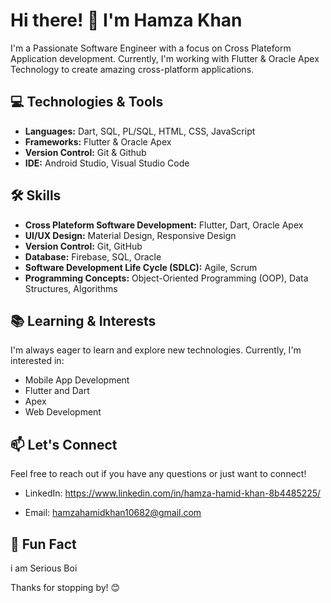 # Hi there! 👋 I'm Hamza Khan

I'm a Passionate Software Engineer with a focus on Cross Plateform Application development. Currently, I'm working with Flutter & Oracle Apex Technology to create amazing cross-platform applications.

## 💻 Technologies & Tools

- **Languages:** Dart, SQL, PL/SQL, HTML, CSS, JavaScript
- **Frameworks:** Flutter & Oracle Apex
- **Version Control:** Git & Github
- **IDE:** Android Studio, Visual Studio Code

## 🛠️ Skills

- **Cross Plateform Software Development:** Flutter, Dart, Oracle Apex
- **UI/UX Design:** Material Design, Responsive Design
- **Version Control:** Git, GitHub
- **Database:** Firebase, SQL, Oracle
- **Software Development Life Cycle (SDLC):** Agile, Scrum
- **Programming Concepts:** Object-Oriented Programming (OOP), Data Structures, Algorithms



## 📚 Learning & Interests

I'm always eager to learn and explore new technologies. Currently, I'm interested in:

- Mobile App Development
- Flutter and Dart
- Apex
- Web Development

## 📫 Let's Connect

Feel free to reach out if you have any questions or just want to connect!

- LinkedIn: https://www.linkedin.com/in/hamza-hamid-khan-8b4485225/

- Email: hamzahamidkhan10682@gmail.com

## 🌟 Fun Fact

i am Serious Boi

Thanks for stopping by! 😊
